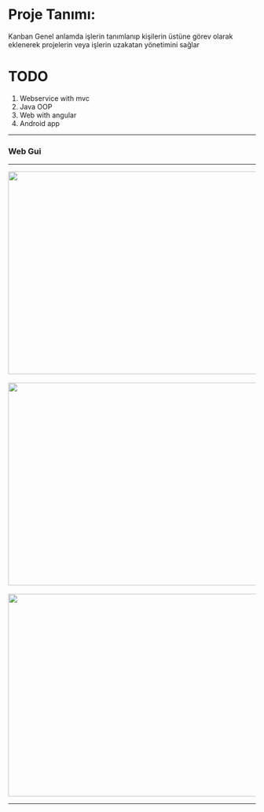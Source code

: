 Proje Tanımı:
=======
Kanban Genel anlamda işlerin tanımlanıp kişilerin üstüne görev olarak eklenerek projelerin veya işlerin uzakatan yönetimini sağlar

TODO
=========
1. Webservice with mvc
2. Java OOP
3. Web with angular
4. Android app

---------------------------
<h3>Web Gui</h3>
 
<hr align="center">
<img src="https://github.com/paufsc/Kanban/blob/master/img/1.png" height="412" width="800">&nbsp;<br>
<img src="https://github.com/paufsc/Kanban/blob/master/img/2.png" height="412" width="800">&nbsp;<br>
<img src="https://github.com/paufsc/Kanban/blob/master/img/3.png" height="412" width="800"><br>
<hr>